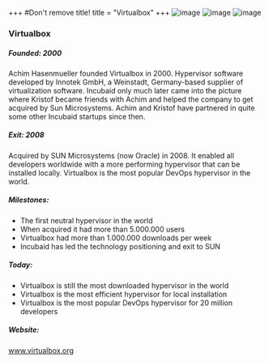 +++
#Don't remove title!
title = "Virtualbox"
+++
![image](img/logo-oracle.jpg)
![image](img/logo-oraclesun.jpg)
![image](img/logo-virtualbox.png)

### Virtualbox

##### Founded: 2000

Achim Hasenmueller founded Virtualbox in 2000. Hypervisor software developed by Innotek GmbH, a Weinstadt, Germany-based supplier of virtualization software.
Incubaid only much later came into the picture where Kristof became friends with Achim and helped the company to get acquired by Sun Microsystems.
Achim and Kristof have partnered in quite some other Incubaid startups since then.

##### Exit: 2008

Acquired by SUN Microsystems (now Oracle) in 2008. It enabled all developers worldwide with a more performing hypervisor that can be installed locally. Virtualbox is the most popular DevOps hypervisor in the world.

##### Milestones:

* The first neutral hypervisor in the world
* When acquired it had more than 5.000.000 users
* Virtualbox had more than 1.000.000 downloads per week
* Incubaid has led the technology positioning and exit to SUN

##### Today:

* Virtualbox is still the most downloaded hypervisor in the world
* Virtualbox is the most efficient hypervisor for local installation
* Virtualbox is the most popular DevOps hypervisor for 20 million developers

##### Website:

<a href="http://www.virtualbox.org" target="_blank">www.virtualbox.org</a>

